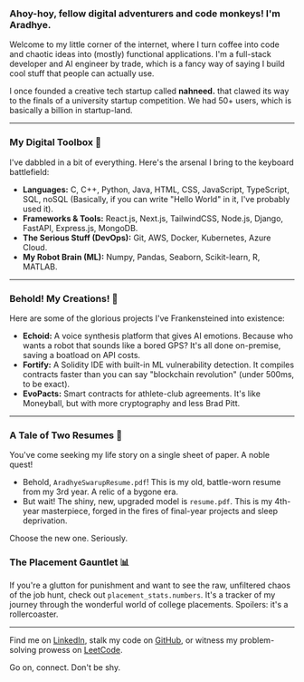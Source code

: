 ### Ahoy-hoy, fellow digital adventurers and code monkeys! I'm Aradhye.

Welcome to my little corner of the internet, where I turn coffee into code and chaotic ideas into (mostly) functional applications. I'm a full-stack developer and AI engineer by trade, which is a fancy way of saying I build cool stuff that people can actually use.

I once founded a creative tech startup called **nahneed.** that clawed its way to the finals of a university startup competition. We had 50+ users, which is basically a billion in startup-land.

---

### My Digital Toolbox 🧰

I've dabbled in a bit of everything. Here's the arsenal I bring to the keyboard battlefield:

*   **Languages:** C, C++, Python, Java, HTML, CSS, JavaScript, TypeScript, SQL, noSQL (Basically, if you can write "Hello World" in it, I've probably used it).
*   **Frameworks & Tools:** React.js, Next.js, TailwindCSS, Node.js, Django, FastAPI, Express.js, MongoDB.
*   **The Serious Stuff (DevOps):** Git, AWS, Docker, Kubernetes, Azure Cloud.
*   **My Robot Brain (ML):** Numpy, Pandas, Seaborn, Scikit-learn, R, MATLAB.

---

### Behold! My Creations! 🚀

Here are some of the glorious projects I've Frankensteined into existence:

*   **Echoid:** A voice synthesis platform that gives AI emotions. Because who wants a robot that sounds like a bored GPS? It's all done on-premise, saving a boatload on API costs.
*   **Fortify:** A Solidity IDE with built-in ML vulnerability detection. It compiles contracts faster than you can say "blockchain revolution" (under 500ms, to be exact).
*   **EvoPacts:** Smart contracts for athlete-club agreements. It's like Moneyball, but with more cryptography and less Brad Pitt.

---

### A Tale of Two Resumes 📜

You've come seeking my life story on a single sheet of paper. A noble quest!

*   Behold, `AradhyeSwarupResume.pdf`! This is my old, battle-worn resume from my 3rd year. A relic of a bygone era.
*   But wait! The shiny, new, upgraded model is `resume.pdf`. This is my 4th-year masterpiece, forged in the fires of final-year projects and sleep deprivation.

Choose the new one. Seriously.

### The Placement Gauntlet 📊

If you're a glutton for punishment and want to see the raw, unfiltered chaos of the job hunt, check out `placement_stats.numbers`. It's a tracker of my journey through the wonderful world of college placements. Spoilers: it's a rollercoaster.

---

Find me on [LinkedIn](https://www.linkedin.com/in/aradhyeswarup/), stalk my code on [GitHub](https://github.com/cjaradhye), or witness my problem-solving prowess on [LeetCode](https://leetcode.com/u/cj_aradhye/).

Go on, connect. Don't be shy.
